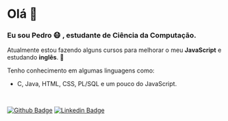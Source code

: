 # Olá 👋

### Eu sou Pedro :mask: , estudante de Ciência da Computação.

Atualmente estou fazendo alguns cursos para melhorar o meu **JavaScript** e estudando **inglês**. :book:

Tenho conhecimento em algumas linguagens como:

- C, Java, HTML, CSS, PL/SQL e um pouco do JavaScript.

&nbsp;

[![Github Badge](https://img.shields.io/badge/-Github-000?style=flat-square&logo=Github&logoColor=white&link=https://github.com/estanho)](https://github.com/estanho)
[![Linkedin Badge](https://img.shields.io/badge/-LinkedIn-blue?style=flat-square&logo=Linkedin&logoColor=white&link=https://www.linkedin.com/in/pedrohrosag/)](https://www.linkedin.com/in/pedrohrosag/)

<!--
> Estou trabalhando em um ""*site*"", mas está bem no começo. - [Website](https://estanho.github.io/) :sweat_smile:
[![Twitter Badge](https://img.shields.io/badge/-Twitter-1ca0f1?style=flat-square&labelColor=1ca0f1&logo=twitter&logoColor=white&link=LINK)](LINK)
[![Youtube Badge](https://img.shields.io/badge/-YouTube-ff0000?style=flat-square&labelColor=ff0000&logo=youtube&logoColor=white&link=LINK)](LINK)
-->
